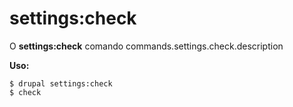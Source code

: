 # settings:check
O **settings:check** comando commands.settings.check.description

**Uso:**
```
$ drupal settings:check 
$ check  
```
